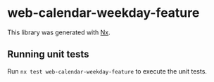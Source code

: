 # web-calendar-weekday-feature

This library was generated with [Nx](https://nx.dev).

## Running unit tests

Run `nx test web-calendar-weekday-feature` to execute the unit tests.
